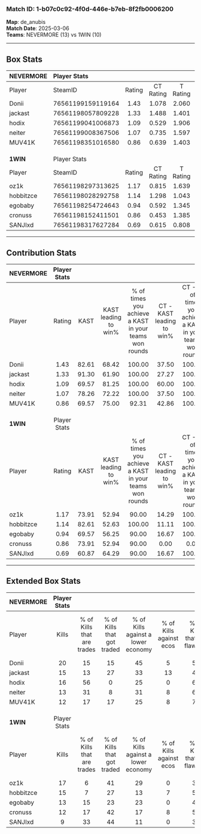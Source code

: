 ### Match ID: 1-b07c0c92-4f0d-446e-b7eb-8f2fb0006200  
**Map**: de_anubis  
**Match Date**: 2025-03-06  
**Teams**: NEVERMORE (13) vs 1WIN (10)  

---  

## Box Stats  

| **NEVERMORE** | Player Stats      |        |           |          |       |      |       |         |        |      |     |
| :- | :- | :-: | :-: | :-: | :-: | :-: | :-: | :-: | :-: | :-: | :-: |
| Player        | SteamID           | Rating | CT Rating | T Rating | KAST  | ADR  | Kills | Assists | Deaths | K/D  | HS% |
| Donii         | 76561199159119164 |  1.43  |   1.078   |  2.060   | 82.61 | 76.2 |  20   |    5    |   11   | 1.82 | 65  |
| jackast       | 76561198057809228 |  1.33  |   1.488   |  1.401   | 91.30 | 88.5 |  15   |   13    |   13   | 1.15 | 33  |
| hodix         | 76561199041006873 |  1.09  |   0.529   |  1.906   | 69.57 | 72.0 |  16   |    4    |   14   | 1.14 | 37  |
| neiter        | 76561199008367506 |  1.07  |   0.735   |  1.597   | 78.26 | 60.1 |  13   |    7    |   12   | 1.08 | 46  |
| MUV41K        | 76561198351016580 |  0.86  |   0.639   |  1.403   | 69.57 | 57.4 |  12   |    7    |   16   | 0.75 | 58  |
|               |                   |        |           |          |       |      |       |         |        |      |     |
|               |                   |        |           |          |       |      |       |         |        |      |     |
|               |                   |        |           |          |       |      |       |         |        |      |     |
| **1WIN**      | Player Stats      |        |           |          |       |      |       |         |        |      |     |
| Player        | SteamID           | Rating | CT Rating | T Rating | KAST  | ADR  | Kills | Assists | Deaths | K/D  | HS% |
| oz1k          | 76561198297313625 |  1.17  |   0.815   |  1.639   | 73.91 | 76.8 |  17   |    3    |   14   | 1.21 | 64  |
| hobbitzce     | 76561198028292758 |  1.14  |   1.298   |  1.043   | 82.61 | 77.1 |  15   |    2    |   15   | 1.00 | 53  |
| egobaby       | 76561198254724643 |  0.94  |   0.592   |  1.345   | 69.57 | 52.5 |  13   |    3    |   13   | 1.00 | 46  |
| cronuss       | 76561198152411501 |  0.86  |   0.453   |  1.385   | 73.91 | 70.5 |  12   |    5    |   19   | 0.63 | 58  |
| SANJIxd       | 76561198317627284 |  0.69  |   0.615   |  0.808   | 60.87 | 59.4 |   9   |    1    |   15   | 0.60 | 77  |
---  

## Contribution Stats  

| **NEVERMORE** | Player Stats |       |                      |                                                        |                           |                                                             |                          |                                                            |
| :- | :-: | :-: | :-: | :-: | :-: | :-: | :-: | :-: |
| Player        |    Rating    | KAST  | KAST leading to win% | % of times you achieve a KAST in your teams won rounds | CT - KAST leading to win% | CT - % of times you achieve a KAST in your teams won rounds | T - KAST leading to win% | T - % of times you achieve a KAST in your teams won rounds |
| Donii         |     1.43     | 82.61 |        68.42         |                         100.00                         |           37.50           |                           100.00                            |          90.91           |                           100.00                           |
| jackast       |     1.33     | 91.30 |        61.90         |                         100.00                         |           27.27           |                           100.00                            |          100.00          |                           100.00                           |
| hodix         |     1.09     | 69.57 |        81.25         |                         100.00                         |           60.00           |                           100.00                            |          90.91           |                           100.00                           |
| neiter        |     1.07     | 78.26 |        72.22         |                         100.00                         |           37.50           |                           100.00                            |          100.00          |                           100.00                           |
| MUV41K        |     0.86     | 69.57 |        75.00         |                         92.31                          |           42.86           |                           100.00                            |          100.00          |                           90.00                            |
|               |              |       |                      |                                                        |                           |                                                             |                          |                                                            |
|               |              |       |                      |                                                        |                           |                                                             |                          |                                                            |
|               |              |       |                      |                                                        |                           |                                                             |                          |                                                            |
| **1WIN**      | Player Stats |       |                      |                                                        |                           |                                                             |                          |                                                            |
| Player        |    Rating    | KAST  | KAST leading to win% | % of times you achieve a KAST in your teams won rounds | CT - KAST leading to win% | CT - % of times you achieve a KAST in your teams won rounds | T - KAST leading to win% | T - % of times you achieve a KAST in your teams won rounds |
| oz1k          |     1.17     | 73.91 |        52.94         |                         90.00                          |           14.29           |                           100.00                            |          80.00           |                           88.89                            |
| hobbitzce     |     1.14     | 82.61 |        52.63         |                         100.00                         |           11.11           |                           100.00                            |          90.00           |                           100.00                           |
| egobaby       |     0.94     | 69.57 |        56.25         |                         90.00                          |           16.67           |                           100.00                            |          80.00           |                           88.89                            |
| cronuss       |     0.86     | 73.91 |        52.94         |                         90.00                          |           0.00            |                            0.00                             |          81.82           |                           100.00                           |
| SANJIxd       |     0.69     | 60.87 |        64.29         |                         90.00                          |           16.67           |                           100.00                            |          100.00          |                           88.89                            |
---  

## Extended Box Stats  

| **NEVERMORE** | Player Stats |                            |                            |                                    |                         |                              |                                 |        |                             |                                     |                          |                               |                            |
| :- | :-: | :-: | :-: | :-: | :-: | :-: | :-: | :-: | :-: | :-: | :-: | :-: | :-: |
| Player        |    Kills     | % of Kills that are trades | % of Kills that got traded | % of Kills against a lower economy | % of Kills against ecos | % of Kills that are flawless | % of Kills that are close duels | Deaths | % of Deaths that get traded | % of Deaths against a lower economy | % of Deaths against ecos | % of Deaths that are flawless | % of Deaths that are close |
| Donii         |      20      |             15             |             15             |                 45                 |            5            |              55              |               10                |   11   |             45              |                 27                  |            9             |              55               |             0              |
| jackast       |      15      |             13             |             27             |                 33                 |           13            |              40              |                0                |   13   |             38              |                 23                  |            8             |              46               |             15             |
| hodix         |      16      |             56             |             0              |                 25                 |            0            |              69              |                6                |   14   |             29              |                 29                  |            7             |              57               |             14             |
| neiter        |      13      |             31             |             8              |                 31                 |            8            |              62              |                0                |   12   |             25              |                 33                  |            0             |              25               |             8              |
| MUV41K        |      12      |             17             |             17             |                 25                 |            8            |              75              |                8                |   16   |             38              |                 38                  |            6             |              44               |             13             |
|               |              |                            |                            |                                    |                         |                              |                                 |        |                             |                                     |                          |                               |                            |
|               |              |                            |                            |                                    |                         |                              |                                 |        |                             |                                     |                          |                               |                            |
|               |              |                            |                            |                                    |                         |                              |                                 |        |                             |                                     |                          |                               |                            |
| **1WIN**      | Player Stats |                            |                            |                                    |                         |                              |                                 |        |                             |                                     |                          |                               |                            |
| Player        |    Kills     | % of Kills that are trades | % of Kills that got traded | % of Kills against a lower economy | % of Kills against ecos | % of Kills that are flawless | % of Kills that are close duels | Deaths | % of Deaths that get traded | % of Deaths against a lower economy | % of Deaths against ecos | % of Deaths that are flawless | % of Deaths that are close |
| oz1k          |      17      |             6              |             41             |                 29                 |            0            |              35              |               18                |   14   |             21              |                  7                  |            0             |              64               |             7              |
| hobbitzce     |      15      |             7              |             27             |                 13                 |            7            |              53              |                0                |   15   |              7              |                 13                  |            7             |              60               |             7              |
| egobaby       |      13      |             15             |             23             |                 23                 |            0            |              46              |                8                |   13   |             15              |                 15                  |            0             |              69               |             0              |
| cronuss       |      12      |             17             |             42             |                 17                 |            8            |              58              |               17                |   19   |             16              |                 21                  |            5             |              53               |             0              |
| SANJIxd       |      9       |             33             |             44             |                 11                 |            0            |              33              |               11                |   15   |              7              |                 13                  |            0             |              53               |             13             |

